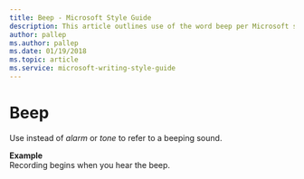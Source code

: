 ```yaml
---
title: Beep - Microsoft Style Guide
description: This article outlines use of the word beep per Microsoft style guidelines, with an example.
author: pallep
ms.author: pallep
ms.date: 01/19/2018
ms.topic: article
ms.service: microsoft-writing-style-guide
---
```


# Beep

Use instead of *alarm* or *tone* to refer to a beeping sound.

**Example**  
Recording begins when you hear the beep.
